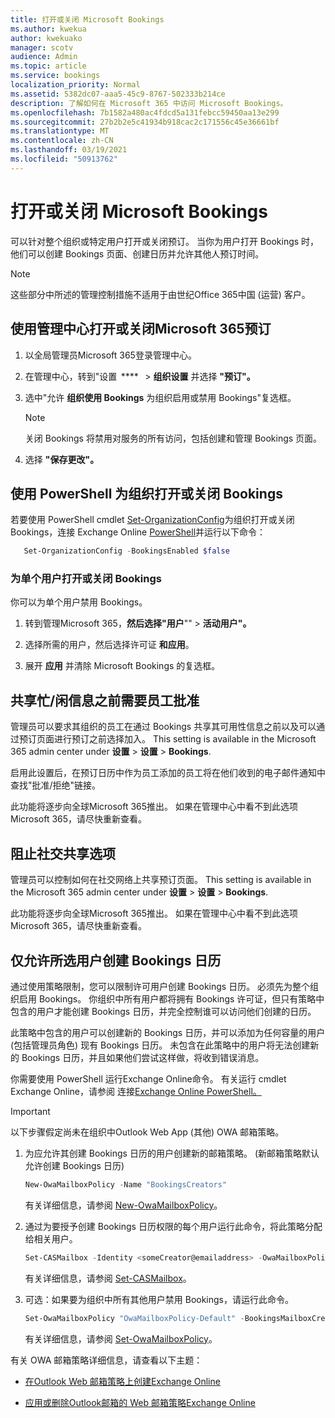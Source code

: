 ```yaml
---
title: 打开或关闭 Microsoft Bookings
ms.author: kwekua
author: kwekuako
manager: scotv
audience: Admin
ms.topic: article
ms.service: bookings
localization_priority: Normal
ms.assetid: 5382dc07-aaa5-45c9-8767-502333b214ce
description: 了解如何在 Microsoft 365 中访问 Microsoft Bookings。
ms.openlocfilehash: 7b1582a480ac4fdcd5a131febcc59450aa13e299
ms.sourcegitcommit: 27b2b2e5c41934b918cac2c171556c45e36661bf
ms.translationtype: MT
ms.contentlocale: zh-CN
ms.lasthandoff: 03/19/2021
ms.locfileid: "50913762"
---
```

# <a name="turn-microsoft-bookings-on-or-off"></a>打开或关闭 Microsoft Bookings

可以针对整个组织或特定用户打开或关闭预订。 当你为用户打开 Bookings 时，他们可以创建 Bookings 页面、创建日历并允许其他人预订时间。

> [!NOTE]
> 这些部分中所述的管理控制措施不适用于由世纪Office 365中国 (运营) 客户。

## <a name="turn-bookings-on-or-off-for-your-organization-using-the-microsoft-365-admin-center"></a>使用管理中心打开或关闭Microsoft 365预订

1. 以全局管理员Microsoft 365登录管理中心。

2. 在管理中心，转到"设置  ****   \> **组织设置** 并选择 **"预订"。**

3. 选中"允许 **组织使用 Bookings** 为组织启用或禁用 Bookings"复选框。

   > [!NOTE]
   > 关闭 Bookings 将禁用对服务的所有访问，包括创建和管理 Bookings 页面。

4. 选择 **"保存更改"。**

## <a name="turn-bookings-on-or-off-for-your-organization-using-powershell"></a>使用 PowerShell 为组织打开或关闭 Bookings

若要使用 PowerShell cmdlet [Set-OrganizationConfig](/powershell/module/exchange/set-organizationconfig)为组织打开或关闭 Bookings，连接 Exchange Online [PowerShell](/powershell/exchange/connect-to-exchange-online-powershell)并运行以下命令：

```PowerShell
   Set-OrganizationConfig -BookingsEnabled $false
```

### <a name="turn-bookings-on-or-off-for-individual-users"></a>为单个用户打开或关闭 Bookings

你可以为单个用户禁用 Bookings。

1. 转到管理Microsoft 365，**然后选择"用户**"" \> **活动用户"。**

1. 选择所需的用户，然后选择许可证 **和应用**。

1. 展开 **应用** 并清除 Microsoft Bookings 的复选框。

## <a name="require-staff-approvals-before-sharing-freebusy-information"></a>共享忙/闲信息之前需要员工批准

管理员可以要求其组织的员工在通过 Bookings 共享其可用性信息之前以及可以通过预订页面进行预订之前选择加入。 This setting is available in the Microsoft 365 admin center under **设置** \> **设置** \> **Bookings**.

启用此设置后，在预订日历中作为员工添加的员工将在他们收到的电子邮件通知中查找"批准/拒绝"链接。

此功能将逐步向全球Microsoft 365推出。 如果在管理中心中看不到此选项Microsoft 365，请尽快重新查看。

## <a name="block-social-sharing-options"></a>阻止社交共享选项

管理员可以控制如何在社交网络上共享预订页面。 This setting is available in the Microsoft 365 admin center under **设置** \> **设置** \> **Bookings**.

此功能将逐步向全球Microsoft 365推出。 如果在管理中心中看不到此选项Microsoft 365，请尽快重新查看。

## <a name="allow-only-selected-users-to-create-bookings-calendars"></a>仅允许所选用户创建 Bookings 日历

通过使用策略限制，您可以限制许可用户创建 Bookings 日历。 必须先为整个组织启用 Bookings。 你组织中所有用户都将拥有 Bookings 许可证，但只有策略中包含的用户才能创建 Bookings 日历，并完全控制谁可以访问他们创建的日历。

此策略中包含的用户可以创建新的 Bookings 日历，并可以添加为任何容量的用户 (包括管理员角色) 现有 Bookings 日历。 未包含在此策略中的用户将无法创建新的 Bookings 日历，并且如果他们尝试这样做，将收到错误消息。

你需要使用 PowerShell 运行Exchange Online命令。 有关运行 cmdlet Exchange Online，请参阅 连接[Exchange Online PowerShell。](/powershell/exchange/connect-to-exchange-online-powershell)

> [!IMPORTANT]
> 以下步骤假定尚未在组织中Outlook Web App (其他) OWA 邮箱策略。

1. 为应允许其创建 Bookings 日历的用户创建新的邮箱策略。  (新邮箱策略默认允许创建 Bookings 日历) 

   ```PowerShell
   New-OwaMailboxPolicy -Name "BookingsCreators"
   ```

   有关详细信息，请参阅 [New-OwaMailboxPolicy](/powershell/module/exchange/new-owamailboxpolicy)。

2. 通过为要授予创建 Bookings 日历权限的每个用户运行此命令，将此策略分配给相关用户。

   ```PowerShell
   Set-CASMailbox -Identity <someCreator@emailaddress> -OwaMailboxPolicy "BookingsCreators"
   ```

   有关详细信息，请参阅 [Set-CASMailbox](/powershell/module/exchange/set-casmailbox)。

3. 可选：如果要为组织中所有其他用户禁用 Bookings，请运行此命令。

   ```PowerShell
   Set-OwaMailboxPolicy "OwaMailboxPolicy-Default" -BookingsMailboxCreationEnabled:$false
   ```

   有关详细信息，请参阅 [Set-OwaMailboxPolicy](/powershell/module/exchange/set-owamailboxpolicy)。

有关 OWA 邮箱策略详细信息，请查看以下主题：

- [在Outlook Web 邮箱策略上创建Exchange Online](/exchange/clients-and-mobile-in-exchange-online/outlook-on-the-web/create-outlook-web-app-mailbox-policy)

- [应用或删除Outlook邮箱的 Web 邮箱策略Exchange Online](/exchange/clients-and-mobile-in-exchange-online/outlook-on-the-web/create-outlook-web-app-mailbox-policy)